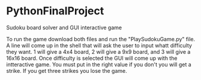 # PythonFinalProject
Sudoku board solver and GUI interactive game

To run the game download both files and run the "PlaySudokuGame.py" file. A line will come up in the shell that will ask the user to input whatt difficulty they want. 1 will give a 4x4 board, 2 will give a 9x9 board, and 3 will give a 16x16 board. Once difficulty is selected the GUI will come up with the intteractive game. You must put in the right value if you don't you will get a strike. If you get three strikes you lose the game.
